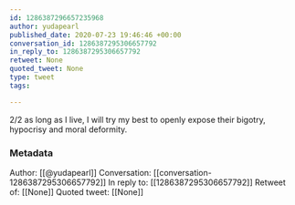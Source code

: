 ```yaml
---
id: 1286387296657235968
author: yudapearl
published_date: 2020-07-23 19:46:46 +00:00
conversation_id: 1286387295306657792
in_reply_to: 1286387295306657792
retweet: None
quoted_tweet: None
type: tweet
tags:

---
```


2/2 as long as I live, I will try my best to openly expose their bigotry, hypocrisy and moral deformity.

### Metadata

Author: [[@yudapearl]]
Conversation: [[conversation-1286387295306657792]]
In reply to: [[1286387295306657792]]
Retweet of: [[None]]
Quoted tweet: [[None]]
